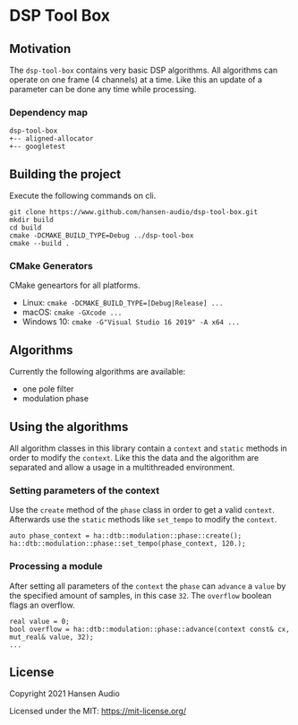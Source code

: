 # DSP Tool Box

## Motivation

The ```dsp-tool-box``` contains very basic DSP algorithms. All algorithms can operate on one frame (4 channels) at a time. Like this an update of a parameter can be done any time while processing.

### Dependency map

```
dsp-tool-box
+-- aligned-allocator
+-- googletest
```

## Building the project

Execute the following commands on cli.

```
git clone https://www.github.com/hansen-audio/dsp-tool-box.git
mkdir build
cd build
cmake -DCMAKE_BUILD_TYPE=Debug ../dsp-tool-box
cmake --build .
```

### CMake Generators

CMake geneartors for all platforms.

* Linux: ```cmake -DCMAKE_BUILD_TYPE=[Debug|Release] ...```
* macOS: ```cmake -GXcode ...```
* Windows 10: ```cmake -G"Visual Studio 16 2019" -A x64 ...```

## Algorithms

Currently the following algorithms are available:

* one pole filter
* modulation phase

## Using the algorithms

All algorithm classes in this library contain a ```context``` and ```static``` methods in order to modify the ```context```. Like this the data and the algorithm are separated and allow a usage in a multithreaded environment.

### Setting parameters of the context

Use the ```create``` method of the ```phase``` class in order to get a valid ```context```. Afterwards use the ```static``` methods like ```set_tempo``` to modify the ```context```.

```
auto phase_context = ha::dtb::modulation::phase::create();
ha::dtb::modulation::phase::set_tempo(phase_context, 120.);
```

### Processing a module

After setting all parameters of the ```context``` the  ```phase``` can ```advance``` a ```value``` by the specified amount of samples, in this case ```32```. The ```overflow``` boolean flags an overflow.

```
real value = 0;
bool overflow = ha::dtb::modulation::phase::advance(context const& cx, mut_real& value, 32);
...
```

## License

Copyright 2021 Hansen Audio

Licensed under the MIT: https://mit-license.org/
